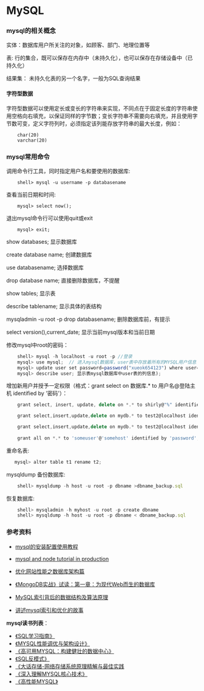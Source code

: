 # MySQL

### mysql的相关概念

实体：数据库用户所关注的对象，如顾客、部门、地理位置等

表: 行的集合，既可以保存在内存中（未持久化），也可以保存在存储设备中（已持久化）

结果集： 未持久化表的另一个名字，一般为SQL查询结果

#### 字符型数据

字符型数据可以使用定长或变长的字符串来实现，不同点在于固定长度的字符串使用空格向右填充，以保证同样的字节数；变长字符串不需要向右填充，并且使用字节数可变，定义字符列时，必须指定该列能存放字符串的最大长度，例如：

```
    char(20)
    varchar(20)
```

### mysql常用命令

调用命令行工具，同时指定用户名和要使用的数据库:

```
    shell> mysql -u username -p databasename
```

查看当前日期和时间:

```
    mysql> select now();
```

退出mysql命令行可以使用quit或exit

```
    mysql> exit;
```

show databases; 显示数据库   

create database name; 创建数据库   

use databasename; 选择数据库 

drop database name; 直接删除数据库，不提醒   

show tables; 显示表 

describe tablename; 显示具体的表结构  

mysqladmin -u root -p drop databasename; 删除数据库前，有提示

select version(),current_date; 显示当前mysql版本和当前日期      

修改mysql中root的密码： 

```javascript
    shell> mysql -h localhost -u root -p //登录 
    mysql> use mysql;  // 进入mysql数据库，user表中存放着所有的MYSQL用户信息
    mysql> update user set password=password("xueok654123") where user='root';   
    mysql> describe user; 显示表mysql数据库中user表的列信息);   
```

增加新用户并授予一定权限（格式：grant select on 数据库.* to 用户名@登陆主机 identified by '密码'）：

```javascript
    grant select, insert, update, delete on *.* to shirly@"%" identified by 'shirly' // 增加一个用户shirly密码为shirly，让她可以再任何主机上登陆，并对所有数据库有查询、插入、修改、删除的权限(前提是用root用户连入MYSQL)

    grant select,insert,update,delete on mydb.* to test2@localhost identified by “abc”; //增加一个用户test2密码为abc,让他只可以在localhost上登录，并可以对数据库mydb进行查询、插入、修改、删除的操作（localhost指本地主机，即MYSQL数据库所在的那台主机），这样用户即使有test2的密码，他也无法从internet上直接访问数据库，只能通过MYSQL主机上的web页来访问了。

    grant select,insert,update,delete on mydb.* to test2@localhost identified by “”; //不想test2有密码  
    
    grant all on *.* to 'someuser'@'somehost' identified by 'password';  //mysql默认的是本地主机是localhost,对应的IP地址就是127.0.0.1，所以你用你的IP地址登录会出错，如果你想用你的IP地址登录就要先用grant命令进行授权。

```

重命名表:
 
```javascript
   mysql> alter table t1 rename t2;   
```

mysqldump 备份数据库:

```javascript
    shell> mysqldump -h host -u root -p dbname >dbname_backup.sql 
```

恢复数据库:

```javascript
    shell> mysqladmin -h myhost -u root -p create dbname 
    shell> mysqldump -h host -u root -p dbname < dbname_backup.sql  
```

### 参考资料

* [mysql的安装配置使用教程](http://www.cnblogs.com/mr-wid/archive/2013/05/09/3068229.html)

* [mysql and node tutorial in production](http://codeforgeek.com/2015/01/nodejs-mysql-tutorial/)

* [优化网站性能之数据库架构篇](http://www.lovelucy.info/website-database-optimization.html)

* [《MongoDB实战》试读：第一章：为现代Web而生的数据库](http://book.douban.com/reading/21674153/)

* [MySQL索引背后的数据结构及算法原理](http://blog.codinglabs.org/articles/theory-of-mysql-index.html)

* [讲述mysql索引和优化的故事](http://database.51cto.com/art/201107/278040.htm)

**mysql读书列表**：

* [《SQL学习指南》](../pdf/SQL学习指南.pdf)
* [《MYSQL性能调优与架构设计》](../pdf/MySQL性能调优与架构设计.pdf)
* [《高可用MYSQL：构建健壮的数据中心》](../pdf/高可用MySQL：构建健壮的数据中心.pdf)
* [《SQL反模式》](../pdf/SQL反模式.pdf)
* [《大话存储-网络存储系统原理精解与最佳实践](../pdf/大话存储-网络存储系统原理精解与最佳实践.pdf)
* [《深入理解MYSQL核心技术》](../pdf/深入理解MySQL核心技术.pdf)
* [《高性能MYSQL》](../pdf/高性能MySQL第三版.pdf)
